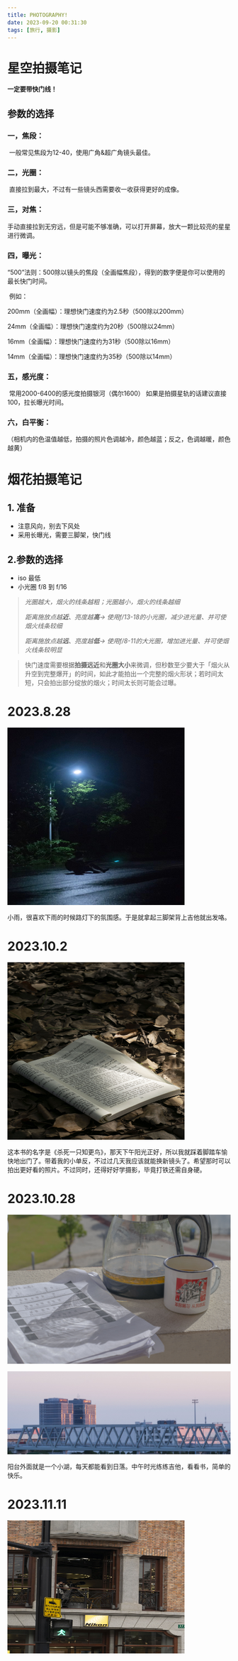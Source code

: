```yaml
---
title: PHOTOGRAPHY!
date: 2023-09-20 00:31:30
tags: [旅行, 摄影]
---
```






# 星空拍摄笔记

**一定要带快门线！**

## 参数的选择

### 一，焦段：

​	一般常见焦段为12-40，使用广角&超广角镜头最佳。

### 二，光圈：

​	直接拉到最大，不过有一些镜头西需要收一收获得更好的成像。

### 三，对焦：

​	手动直接拉到无穷远，但是可能不够准确，可以打开屏幕，放大一颗比较亮的星星进行微调。

### 四，曝光：

​	“500”法则：500除以镜头的焦段（全画幅焦段），得到的数字便是你可以使用的最长快门时间。

​	例如：

200mm（全画幅）：理想快门速度约为2.5秒（500除以200mm）

24mm（全画幅）：理想快门速度约为20秒（500除以24mm）

16mm（全画幅）：理想快门速度约为31秒（500除以16mm）

14mm（全画幅）：理想快门速度约为35秒（500除以14mm）

### 五，感光度：

​	常用2000-6400的感光度拍摄银河（偶尔1600）
​	如果是拍摄星轨的话建议直接100，拉长曝光时间。

### 六，白平衡：

（相机内的色温值越低，拍摄的照片色调越冷，颜色越蓝；反之，色调越暖，颜色越黄）

# 烟花拍摄笔记

## 1. 准备

* 注意风向，别去下风处
* 采用长曝光，需要三脚架，快门线

## 2.参数的选择

* iso 最低
* 小光圈 f/8 到 f/16

> *光圈越大，烟火的线条越粗；光圈越小，烟火的线条越细*
>
> *距离施放点越**近**、亮度越**高**→ 使用f/13-18的小光圈，减少进光量、并可使烟火线条较细*
>
> *距离施放点越**远**、亮度越**低**→ 使用f/8-11的大光圈，增加进光量、并可使烟火线条较明显*

> 快门速度需要根据**拍摄远近**和**光圈大小**来微调，但秒数至少要大于「烟火从升空到完整爆开」的时间，如此才能拍出一个完整的烟火形状；若时间太短，只会拍出部分绽放的烟火；时间太长则可能会过曝。



# 2023.8.28

<img src=" /images/2023828.jpg" width="400" height="400" alt="With Guitar In The Rain">

​	小雨，很喜欢下雨的时候路灯下的氛围感。于是就拿起三脚架背上吉他就出发咯。

# 2023.10.2

<img src="/images/bookintheleaves.jpg" width="400" height="400" alt="bookInTheLeaves"/><br/>

​	这本书的名字是《杀死一只知更鸟》，那天下午阳光正好，所以我就踩着脚踏车愉快地出门了。带着我的小单反，不过过几天我应该就能换新镜头了。希望那时可以拍出更好看的照片。不过同时，还得好好学摄影，毕竟打铁还需自身硬。

# 2023.10.28

![gentle sunlight cheers me up](/images/202310281.jpg)

![one building's glow](/images/202310282.jpg)

​	阳台外面就是一个小湖，每天都能看到日落。中午时光练练吉他，看看书，简单的快乐。

# 2023.11.11

<img src=" /images/202311111.jpg" width="400" height="300" alt="NIKON GUYS">
